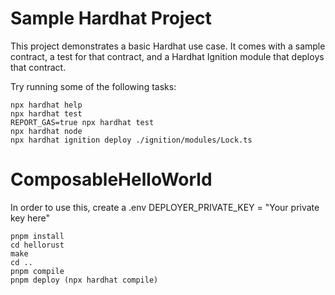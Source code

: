 # Sample Hardhat Project

This project demonstrates a basic Hardhat use case. It comes with a sample contract, a test for that contract, and a Hardhat Ignition module that deploys that contract.

Try running some of the following tasks:

```shell
npx hardhat help
npx hardhat test
REPORT_GAS=true npx hardhat test
npx hardhat node
npx hardhat ignition deploy ./ignition/modules/Lock.ts
```
# ComposableHelloWorld

In order to use this, create a .env DEPLOYER_PRIVATE_KEY = "Your private key here"

```shell
pnpm install
cd hellorust
make
cd ..
pnpm compile 
pnpm deploy (npx hardhat compile)
```

